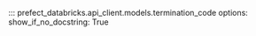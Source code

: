 ::: prefect_databricks.api_client.models.termination_code
    options:
      show_if_no_docstring: True